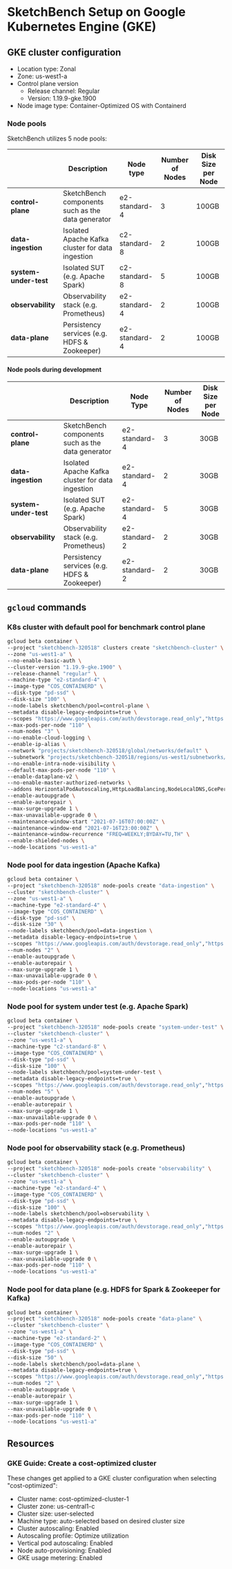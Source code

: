# SketchBench Setup on Google Kubernetes Engine (GKE)

## GKE cluster configuration

- Location type: Zonal
- Zone: us-west1-a
- Control plane version
  - Release channel: Regular
  - Version: 1.19.9-gke.1900
- Node image type: Container-Optimized OS with Containerd

### Node pools

SketchBench utilizes 5 node pools:

|                             |                    Description                    |   Node type   | Number of Nodes | Disk Size per Node |
|-----------------------------|---------------------------------------------------|---------------|-----------------|--------------------|
| **control-plane**           | SketchBench components such as the data generator | e2-standard-4 |        3        |        100GB       |
| **data-ingestion**          |  Isolated Apache Kafka cluster for data ingestion | c2-standard-8 |        2        |        100GB       |
| **system-under-test**       |          Isolated SUT (e.g. Apache Spark)         | c2-standard-8 |        5        |        100GB       |
| **observability**           |       Observability stack (e.g. Prometheus)       | e2-standard-4 |        2        |        100GB       |
| **data-plane**              |    Persistency services (e.g. HDFS & Zookeeper)   | e2-standard-4 |        2        |        100GB       |

#### Node pools during development

|                             |                    Description                    |   Node Type   | Number of Nodes | Disk Size per Node |
|-----------------------------|---------------------------------------------------|---------------|-----------------|--------------------|
| **control-plane**           | SketchBench components such as the data generator | e2-standard-4 |        3        |        30GB        |
| **data-ingestion**          |  Isolated Apache Kafka cluster for data ingestion | e2-standard-4 |        2        |        30GB        |
| **system-under-test**       |          Isolated SUT (e.g. Apache Spark)         | e2-standard-4 |        5        |        30GB        |
| **observability**           |       Observability stack (e.g. Prometheus)       | e2-standard-2 |        2        |        30GB        |
| **data-plane**              |    Persistency services (e.g. HDFS & Zookeeper)   | e2-standard-2 |        2        |        30GB        |

## `gcloud` commands

### K8s cluster with default pool for benchmark control plane

```bash
gcloud beta container \
--project "sketchbench-320518" clusters create "sketchbench-cluster" \
--zone "us-west1-a" \
--no-enable-basic-auth \
--cluster-version "1.19.9-gke.1900" \
--release-channel "regular" \
--machine-type "e2-standard-4" \
--image-type "COS_CONTAINERD" \
--disk-type "pd-ssd" \
--disk-size "100" \
--node-labels sketchbench/pool=control-plane \
--metadata disable-legacy-endpoints=true \
--scopes "https://www.googleapis.com/auth/devstorage.read_only","https://www.googleapis.com/auth/logging.write","https://www.googleapis.com/auth/monitoring","https://www.googleapis.com/auth/servicecontrol","https://www.googleapis.com/auth/service.management.readonly","https://www.googleapis.com/auth/trace.append" \
--max-pods-per-node "110" \
--num-nodes "3" \
--no-enable-cloud-logging \
--enable-ip-alias \
--network "projects/sketchbench-320518/global/networks/default" \
--subnetwork "projects/sketchbench-320518/regions/us-west1/subnetworks/default" \
--no-enable-intra-node-visibility \
--default-max-pods-per-node "110" \
--enable-dataplane-v2 \
--no-enable-master-authorized-networks \
--addons HorizontalPodAutoscaling,HttpLoadBalancing,NodeLocalDNS,GcePersistentDiskCsiDriver \
--enable-autoupgrade \
--enable-autorepair \
--max-surge-upgrade 1 \
--max-unavailable-upgrade 0 \
--maintenance-window-start "2021-07-16T07:00:00Z" \
--maintenance-window-end "2021-07-16T23:00:00Z" \
--maintenance-window-recurrence "FREQ=WEEKLY;BYDAY=TU,TH" \
--enable-shielded-nodes \
--node-locations "us-west1-a"
```

### Node pool for data ingestion (Apache Kafka)

```bash
gcloud beta container \
--project "sketchbench-320518" node-pools create "data-ingestion" \
--cluster "sketchbench-cluster" \
--zone "us-west1-a" \
--machine-type "e2-standard-4" \
--image-type "COS_CONTAINERD" \
--disk-type "pd-ssd" \
--disk-size "30" \
--node-labels sketchbench/pool=data-ingestion \
--metadata disable-legacy-endpoints=true \
--scopes "https://www.googleapis.com/auth/devstorage.read_only","https://www.googleapis.com/auth/logging.write","https://www.googleapis.com/auth/monitoring","https://www.googleapis.com/auth/servicecontrol","https://www.googleapis.com/auth/service.management.readonly","https://www.googleapis.com/auth/trace.append" \
--num-nodes "2" \
--enable-autoupgrade \
--enable-autorepair \
--max-surge-upgrade 1 \
--max-unavailable-upgrade 0 \
--max-pods-per-node "110" \
--node-locations "us-west1-a"
```

### Node pool for system under test (e.g. Apache Spark)

```bash
gcloud beta container \
--project "sketchbench-320518" node-pools create "system-under-test" \
--cluster "sketchbench-cluster" \
--zone "us-west1-a" \
--machine-type "c2-standard-8" \
--image-type "COS_CONTAINERD" \
--disk-type "pd-ssd" \
--disk-size "100" \
--node-labels sketchbench/pool=system-under-test \
--metadata disable-legacy-endpoints=true \
--scopes "https://www.googleapis.com/auth/devstorage.read_only","https://www.googleapis.com/auth/logging.write","https://www.googleapis.com/auth/monitoring","https://www.googleapis.com/auth/servicecontrol","https://www.googleapis.com/auth/service.management.readonly","https://www.googleapis.com/auth/trace.append" \
--num-nodes "5" \
--enable-autoupgrade \
--enable-autorepair \
--max-surge-upgrade 1 \
--max-unavailable-upgrade 0 \
--max-pods-per-node "110" \
--node-locations "us-west1-a"
```

### Node pool for observability stack (e.g. Prometheus)

```bash
gcloud beta container \
--project "sketchbench-320518" node-pools create "observability" \
--cluster "sketchbench-cluster" \
--zone "us-west1-a" \
--machine-type "e2-standard-4" \
--image-type "COS_CONTAINERD" \
--disk-type "pd-ssd" \
--disk-size "100" \
--node-labels sketchbench/pool=observability \
--metadata disable-legacy-endpoints=true \
--scopes "https://www.googleapis.com/auth/devstorage.read_only","https://www.googleapis.com/auth/logging.write","https://www.googleapis.com/auth/monitoring","https://www.googleapis.com/auth/servicecontrol","https://www.googleapis.com/auth/service.management.readonly","https://www.googleapis.com/auth/trace.append" \
--num-nodes "2" \
--enable-autoupgrade \
--enable-autorepair \
--max-surge-upgrade 1 \
--max-unavailable-upgrade 0 \
--max-pods-per-node "110" \
--node-locations "us-west1-a"
```

### Node pool for data plane (e.g. HDFS for Spark & Zookeeper for Kafka)

```bash
gcloud beta container \
--project "sketchbench-320518" node-pools create "data-plane" \
--cluster "sketchbench-cluster" \
--zone "us-west1-a" \
--machine-type "e2-standard-2" \
--image-type "COS_CONTAINERD" \
--disk-type "pd-ssd" \
--disk-size "50" \
--node-labels sketchbench/pool=data-plane \
--metadata disable-legacy-endpoints=true \
--scopes "https://www.googleapis.com/auth/devstorage.read_only","https://www.googleapis.com/auth/logging.write","https://www.googleapis.com/auth/monitoring","https://www.googleapis.com/auth/servicecontrol","https://www.googleapis.com/auth/service.management.readonly","https://www.googleapis.com/auth/trace.append" \
--num-nodes "2" \
--enable-autoupgrade \
--enable-autorepair \
--max-surge-upgrade 1 \
--max-unavailable-upgrade 0 \
--max-pods-per-node "110" \
--node-locations "us-west1-a"
```

## Resources

### GKE Guide: Create a cost-optimized cluster

These changes get applied to a GKE cluster configuration when selecting "cost-optimized":

- Cluster name: cost-optimized-cluster-1
- Cluster zone: us-central1-c
- Cluster size: user-selected
- Machine type: auto-selected based on desired cluster size
- Cluster autoscaling: Enabled
- Autoscaling profile: Optimize utilization
- Vertical pod autoscaling: Enabled
- Node auto-provisioning: Enabled
- GKE usage metering: Enabled
